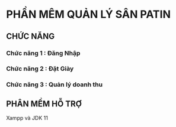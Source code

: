# PHẦN MÊM QUẢN LÝ SÂN PATIN
## CHỨC NĂNG
### Chức năng 1 : Đăng Nhập
### Chức năng 2 : Đặt Giày
### Chức năng 3 : Quản lý doanh thu
## PHÂN MỀM HỖ TRỢ
Xampp và JDK 11
